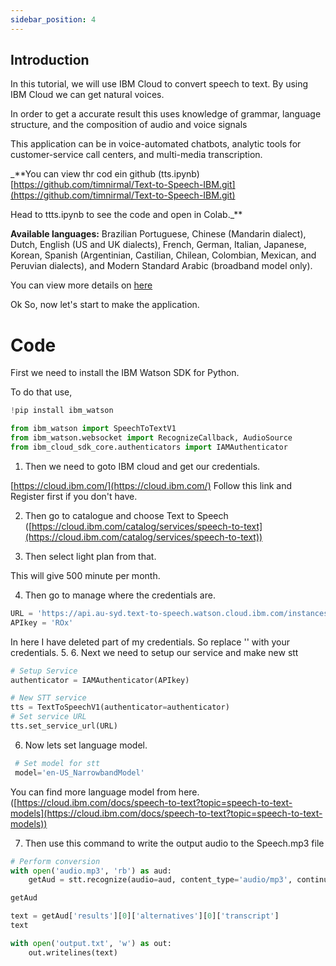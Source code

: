 ```yaml
---
sidebar_position: 4
---
```


## Introduction

In this tutorial, we will use IBM Cloud to convert speech to text.
By using IBM Cloud we can get natural voices.

In order to get a accurate result this uses  knowledge of grammar, language structure, and the composition of audio and voice signals

This application can be in voice-automated chatbots, analytic tools for customer-service call centers, and multi-media transcription.

_**You can view thr cod ein github (tts.ipynb) [https://github.com/timnirmal/Text-to-Speech-IBM.git](https://github.com/timnirmal/Text-to-Speech-IBM.git)

Head to ttts.ipynb to see the code and open in Colab._**

**Available languages:**
Brazilian Portuguese, Chinese (Mandarin dialect), Dutch, English (US and UK dialects), French, German, Italian, Japanese, Korean, Spanish (Argentinian, Castilian, Chilean, Colombian, Mexican, and Peruvian dialects), and Modern Standard Arabic (broadband model only).

You can view more details on [here](https://cloud.ibm.com/catalog/services/speech-to-text#about)

Ok So, now let's start to make the application.

# Code

First we need to install the IBM Watson SDK for Python.

To do that use,
````py
!pip install ibm_watson

from ibm_watson import SpeechToTextV1
from ibm_watson.websocket import RecognizeCallback, AudioSource 
from ibm_cloud_sdk_core.authenticators import IAMAuthenticator
````

1. Then we need to goto IBM cloud and get our credentials.

[https://cloud.ibm.com/](https://cloud.ibm.com/) Follow this link and Register first if you don't have.

2. Then go to catalogue and choose Text to Speech ([https://cloud.ibm.com/catalog/services/speech-to-text](https://cloud.ibm.com/catalog/services/speech-to-text))

3. Then select light plan from that.

This will give 500 minute per month.

4. Then go to manage where the credentials are.

````py
URL = 'https://api.au-syd.text-to-speech.watson.cloud.ibm.com/instances/cc144'
APIkey = 'ROx'
````

In here I have deleted part of my credentials. So replace '' with your credentials.
5. 
6. Next we need to setup our service and make new stt

````py
# Setup Service
authenticator = IAMAuthenticator(APIkey)

# New STT service
tts = TextToSpeechV1(authenticator=authenticator)
# Set service URL
tts.set_service_url(URL)
````

6. Now lets set language model.

```py
 # Set model for stt
 model='en-US_NarrowbandModel'
```

You can find more language model from here. ([https://cloud.ibm.com/docs/speech-to-text?topic=speech-to-text-models](https://cloud.ibm.com/docs/speech-to-text?topic=speech-to-text-models))

7. Then use this command to write the output audio to the Speech.mp3 file

````py
# Perform conversion
with open('audio.mp3', 'rb') as aud:
    getAud = stt.recognize(audio=aud, content_type='audio/mp3', continuous=True).get_result()

getAud

text = getAud['results'][0]['alternatives'][0]['transcript']
text

with open('output.txt', 'w') as out:
    out.writelines(text)
````
